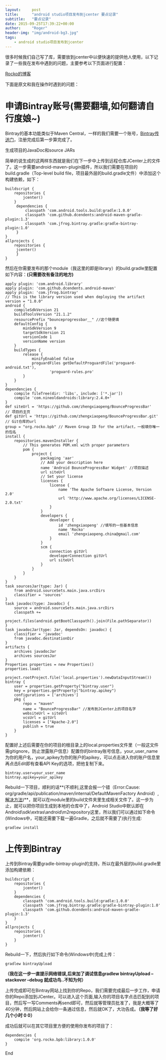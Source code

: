```yaml
---
layout:     post
title:      "android studio项目发布到jcenter 要点记录"
subtitle:   "要点记录"
date: 2015-09-25T17:39:22+00:00
author:     "Roger"
header-img: "img/android-bg3.jpg"
tags:
    - android studio项目发布到jcenter
---
```


很多时候我们自己写了库，需要放到jcenter中以便快速的提供他人使用，以下记录了一些我在发布中遇到的问题，主要参考以下页面进行配置：
  
<a title="Rocko的博客" href="http://rocko.xyz/2015/02/02/%e4%bd%bf%e7%94%a8Gradle%e5%8f%91%e5%b8%83%e9%a1%b9%e7%9b%ae%e5%88%b0JCenter%e4%bb%93%e5%ba%93/" target="_blank">Rocko的博客</a>

下面是原文和我在操作时遇到的问题：
  
# **申请Bintray账号(需要翻墙,如何翻请自行度娘~)** #

Bintray的基本功能类似于Maven Central，一样的我们需要一个账号，<a title="传送门" href="https://bintray.com/" target="_blank">Bintray传送门</a>，注册完成后第一步算完成了。

生成项目的JavaDoc和source JARs

简单的说生成的这两样东西就是我们在下一步中上传到远程仓库JCenter上的文件了。这一步需要android-maven-plugin插件，所以我们需要在项目的build.gradle（Top-level build file，项目最外层的build.gradle文件）中添加这个构建依赖，如下：

    buildscript {
        repositories {
        	jcenter()
    	}
   		 dependencies {
   			 classpath 'com.android.tools.build:gradle:1.0.0'
   			 classpath 'com.github.dcendents:android-maven-gradle-plugin:1.3'
   			 classpath 'com.jfrog.bintray.gradle:gradle-bintray-plugin:1.0'
   		 }
    }
    allprojects {
    	repositories {
   		 jcenter()
   		 }
    }

然后在你需要发布的那个module（我这里的即是library）的build.gradle里配置如下内容：**(只需要改有备注的地方)**

	apply plugin: 'com.android.library'
	apply plugin: 'com.github.dcendents.android-maven'
	apply plugin: 'com.jfrog.bintray'
	// This is the library version used when deploying the artifact
	version = "1.0.0"
	android {
	    compileSdkVersion 21
	    buildToolsVersion "21.1.2"
	    resourcePrefix "bounceprogressbar__" //这个随便填
	    defaultConfig {
	        minSdkVersion 9
	        targetSdkVersion 21
	        versionCode 1
	        versionName version
	    }
	    buildTypes {
	        release {
	            minifyEnabled false
	            proguardFiles getDefaultProguardFile('proguard-android.txt'),
	                    'proguard-rules.pro'
	        }
	    }
	}
	dependencies {
	    compile fileTree(dir: 'libs', include: ['*.jar'])
	    compile 'com.nineoldandroids:library:2.4.0+'
	}
	def siteUrl = 'https://github.com/zhengxiaopeng/BounceProgressBar'
	// 项目的主页
	def gitUrl = 'https://github.com/zhengxiaopeng/BounceProgressBar.git'
	// Git仓库的url
	group = "org.rocko.bpb" // Maven Group ID for the artifact，一般填你唯一的包名
	install {
	    repositories.mavenInstaller {
	        // This generates POM.xml with proper parameters
	        pom {
	            project {
	                packaging 'aar'
	                // Add your description here
	                name 'Android BounceProgressBar Widget' //项目描述
	                url siteUrl
	                // Set your license
	                licenses {
	                    license {
	                        name 'The Apache Software License, Version 2.0'
	                        url 'http://www.apache.org/licenses/LICENSE-2.0.txt'
	                    }
	                }
	                developers {
	                    developer {
	                        id 'zhengxiaopeng' //填写的一些基本信息
	                        name 'Rocko'
	                        email 'zhengxiaopeng.china@gmail.com'
	                    }
	                }
	                scm {
	                    connection gitUrl
	                    developerConnection gitUrl
	                    url siteUrl
	                }
	            }
	        }
	    }
	}
	task sourcesJar(type: Jar) {
	    from android.sourceSets.main.java.srcDirs
	    classifier = 'sources'
	}
	task javadoc(type: Javadoc) {
	    source = android.sourceSets.main.java.srcDirs
	    classpath +=
	            project.files(android.getBootClasspath().join(File.pathSeparator))
	}
	task javadocJar(type: Jar, dependsOn: javadoc) {
	    classifier = 'javadoc'
	    from javadoc.destinationDir
	}
	artifacts {
	    archives javadocJar
	    archives sourcesJar
	}
	Properties properties = new Properties()
	properties.load(
	        project.rootProject.file('local.properties').newDataInputStream())
	bintray {
	    user = properties.getProperty("bintray.user")
	    key = properties.getProperty("bintray.apikey")
	    configurations = ['archives']
	    pkg {
	        repo = "maven"
	        name = "BounceProgressBar" //发布到JCenter上的项目名字
	        websiteUrl = siteUrl
	        vcsUrl = gitUrl
	        licenses = ["Apache-2.0"]
	        publish = true
	    }
	}
配置好上述后需要在你的项目的根目录上的local.properties文件里（一般这文件需gitignore，防止泄露账户信息）配置你的bintray账号信息，your\_user\_name为你的用户名，your_apikey为你的账户的apikey，可以点击进入你的账户信息里再点击Edit即有查看API Key的选项，把他复制下来。

	bintray.user=your_user_name
	bintray.apikey=your_apikey

Rebuild一下项目，顺利的话**(不顺利,这里会报一个错（Error:Cause: org/gradle/api/publication/maven/internal/DefaultMavenFactory Android）,<a title="解决方法" href="http://www.lai18.com/content/1417768.html" target="_blank">解决方法</a>)**，就可以在module里的build文件夹里生成相关文件了。这一步为止，就可以把你项目生成到本地的仓库中了，Android Studio中默认即在Android\sdk\extras\android\m2repository这里，所以我们可以通过如下命令(Windows中，可能还需要下载一遍Gradle，之后就不需要了)执行生成:

    gradlew install

# 上传到Bintray #

上传到Bintray需要gradle-bintray-plugin的支持，所以在最外层的build.gradle里添加构建依赖：

	buildscript {
	    repositories {
	        jcenter()
	    }
	    dependencies {
	        classpath 'com.android.tools.build:gradle:1.0.0'
	        classpath 'com.jfrog.bintray.gradle:gradle-bintray-plugin:1.0'
	        classpath 'com.github.dcendents:android-maven-gradle-plugin:1.3'
	    }
	}
	allprojects {
	    repositories {
	        jcenter()
	    }
	}

Rebuild一下，然后执行如下命令(Windows中)完成上传：

    gradlew bintrayUpload

**（我在这一步一直提示网络错误,后来加了调试信息gradlew bintrayUpload &#8211;stackover &#8211;debug 就成功鸟..不知为何）**
  
上传完成即可在Bintray网站上找到你的Repo，我们需要完成最后一步工作，申请你的Repo添加到JCenter。可以进入这个页面,输入你的项目名字点击匹配到的项目，然后写一写Comments再send即可，然后就等管理员批准了，我是大概等了40分钟，然后网站上会给你一条通过信息，然后就OK了，大功告成。**（我等了好几个小时 0 0）**

成功后就可以在其它项目里方便的使用你发布的项目了：

	dependencies {
	    compile 'org.rocko.bpb:library:1.0.0'
	}

End